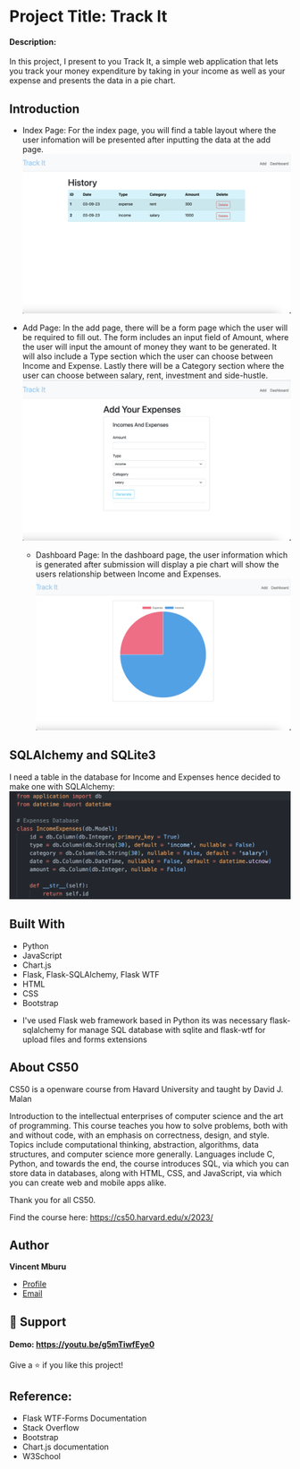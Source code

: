 # Project Title: Track It

#### Description:

In this project, I present to you Track It, a simple web application that lets you track your money expenditure by taking in your income as well as your expense and presents the data in a pie chart.

## Introduction
* Index Page:
  For the index page, you will find a table layout where the user infomation will be presented after inputting the data at the add page.
  ![Index Page](/Index%20page.png)

* Add Page:
  In the add page, there will be a form page which the user will be required to fill out. The form includes an input field of Amount, where the user will input the amount of money they want to be generated. It will also include a Type section which the user can choose between Income and Expense. Lastly there will be a Category section where the user can choose between salary, rent, investment and side-hustle.
  ![Add Page](/Add%20page.png)

  * Dashboard Page:
  In the dashboard page, the user information which is generated after submission will display a pie chart will show the users relationship between Income and Expenses.
  ![Dashboard Page](/Dashboard%20page.png)

## SQLAlchemy and SQLite3
I need a table in the database for Income and Expenses hence decided to make one with SQLAlchemy:
![Database](/Database.png)

## Built With

- Python
- JavaScript
- Chart.js
- Flask, Flask-SQLAlchemy, Flask WTF
- HTML
- CSS
- Bootstrap

* I've used Flask web framework based in Python its was necessary flask-sqlalchemy for manage SQL database with sqlite and flask-wtf for upload files and forms extensions

## About CS50

CS50 is a openware course from Havard University and taught by David J. Malan

Introduction to the intellectual enterprises of computer science and the art of programming. This course teaches you how to solve problems, both with and without code, with an emphasis on correctness, design, and style. Topics include computational thinking, abstraction, algorithms, data structures, and computer science more generally. Languages include C, Python, and towards the end, the course introduces SQL, via which you can store data in databases, along with HTML, CSS, and JavaScript, via which you can create web and mobile apps alike.

Thank you for all CS50.

Find the course here: https://cs50.harvard.edu/x/2023/

## Author

**Vincent Mburu**

- [Profile](https://github.com/vincemburu "Vincent Mburu")
- [Email](mailto:vincentmburu007@gmail.com?subject=Hi "Hi!")

## 🤝 Support

#### Demo:  https://youtu.be/g5mTiwfEye0

Give a ⭐️ if you like this project!

## Reference:

* Flask WTF-Forms Documentation
* Stack Overflow
* Bootstrap
* Chart.js documentation
* W3School
